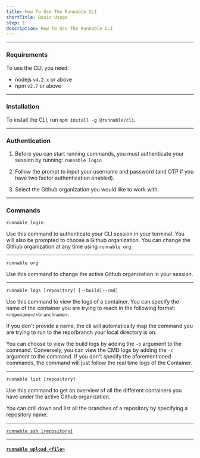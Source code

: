 ```yaml
---
title: How To Use The Runnable CLI
shortTitle: Basic Usage
step: 1
description: How To Use The Runnable CLI
---
```


---

### Requirements

To use the CLI, you need:

* nodejs `v4.2.x` or above
* npm `v2.7` or above

---

### Installation

To install the CLI, run `npm install -g @runnable/cli`.

---

### Authentication
1. Before you can start running commands, you must authenticate your session by running:
`runnable login`

2. Follow the prompt to input your username and password (and OTP if you have two factor authentication enabled).

3. Select the Github organization you would like to work with.

---

### Commands

`runnable login`

Use this command to authenticate your CLI session in your terminal. You will also be prompted to choose a Github organization. You can change the Github organization at any time using `runnable org`.

---

`runnable org`

Use this command to change the active Github organization in your session.

---

`runnable logs [repository] [--build|--cmd]`

Use this command to view the logs of a container. You can specify the name of the container you are trying to reach in the following format: `<reponame>/<branchname>`.

If you don't provide a name, the cli will automatically map the command you are trying to run to the repo/branch your local directory is on.

You can choose to view the build logs by adding the `-b` argument to the command. Conversely, you can view the CMD logs by adding the `-c` argument to the command. If you don't specify the aforementioned commands, the command will just follow the real time logs of the Container.

---

`runnable list [repository]`

Use this command to get an overview of all the different containers you have under the active Github organization.

You can drill down and list all the branches of a repository by specifying a repository name.

---

[`runnable ssh [repository]`](/docs/cli/starting-an-ssh-session)

---

#### [`runnable upload <file>`](/docs/cli/syncing-files-through-runnable-c-l-i)
